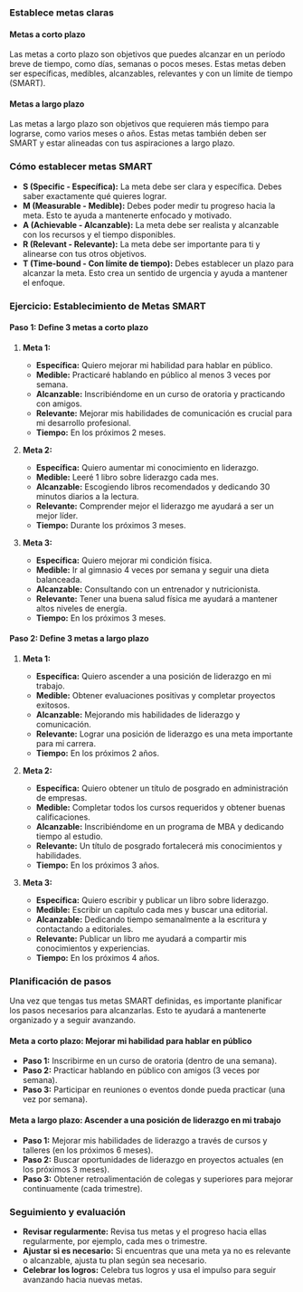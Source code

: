 ### **Establece metas claras**

#### **Metas a corto plazo**

Las metas a corto plazo son objetivos que puedes alcanzar en un período breve de tiempo, como días, semanas o pocos meses. Estas metas deben ser específicas, medibles, alcanzables, relevantes y con un límite de tiempo (SMART).

#### **Metas a largo plazo**

Las metas a largo plazo son objetivos que requieren más tiempo para lograrse, como varios meses o años. Estas metas también deben ser SMART y estar alineadas con tus aspiraciones a largo plazo.

### **Cómo establecer metas SMART**

- **S (Specific - Específica):** La meta debe ser clara y específica. Debes saber exactamente qué quieres lograr.
- **M (Measurable - Medible):** Debes poder medir tu progreso hacia la meta. Esto te ayuda a mantenerte enfocado y motivado.
- **A (Achievable - Alcanzable):** La meta debe ser realista y alcanzable con los recursos y el tiempo disponibles.
- **R (Relevant - Relevante):** La meta debe ser importante para ti y alinearse con tus otros objetivos.
- **T (Time-bound - Con límite de tiempo):** Debes establecer un plazo para alcanzar la meta. Esto crea un sentido de urgencia y ayuda a mantener el enfoque.

### **Ejercicio: Establecimiento de Metas SMART**

#### **Paso 1: Define 3 metas a corto plazo**

1. **Meta 1:**
    
    - **Específica:** Quiero mejorar mi habilidad para hablar en público.
    - **Medible:** Practicaré hablando en público al menos 3 veces por semana.
    - **Alcanzable:** Inscribiéndome en un curso de oratoria y practicando con amigos.
    - **Relevante:** Mejorar mis habilidades de comunicación es crucial para mi desarrollo profesional.
    - **Tiempo:** En los próximos 2 meses.
2. **Meta 2:**
    
    - **Específica:** Quiero aumentar mi conocimiento en liderazgo.
    - **Medible:** Leeré 1 libro sobre liderazgo cada mes.
    - **Alcanzable:** Escogiendo libros recomendados y dedicando 30 minutos diarios a la lectura.
    - **Relevante:** Comprender mejor el liderazgo me ayudará a ser un mejor líder.
    - **Tiempo:** Durante los próximos 3 meses.
3. **Meta 3:**
    
    - **Específica:** Quiero mejorar mi condición física.
    - **Medible:** Ir al gimnasio 4 veces por semana y seguir una dieta balanceada.
    - **Alcanzable:** Consultando con un entrenador y nutricionista.
    - **Relevante:** Tener una buena salud física me ayudará a mantener altos niveles de energía.
    - **Tiempo:** En los próximos 3 meses.

#### **Paso 2: Define 3 metas a largo plazo**

1. **Meta 1:**
    
    - **Específica:** Quiero ascender a una posición de liderazgo en mi trabajo.
    - **Medible:** Obtener evaluaciones positivas y completar proyectos exitosos.
    - **Alcanzable:** Mejorando mis habilidades de liderazgo y comunicación.
    - **Relevante:** Lograr una posición de liderazgo es una meta importante para mi carrera.
    - **Tiempo:** En los próximos 2 años.
2. **Meta 2:**
    
    - **Específica:** Quiero obtener un título de posgrado en administración de empresas.
    - **Medible:** Completar todos los cursos requeridos y obtener buenas calificaciones.
    - **Alcanzable:** Inscribiéndome en un programa de MBA y dedicando tiempo al estudio.
    - **Relevante:** Un título de posgrado fortalecerá mis conocimientos y habilidades.
    - **Tiempo:** En los próximos 3 años.
3. **Meta 3:**
    
    - **Específica:** Quiero escribir y publicar un libro sobre liderazgo.
    - **Medible:** Escribir un capítulo cada mes y buscar una editorial.
    - **Alcanzable:** Dedicando tiempo semanalmente a la escritura y contactando a editoriales.
    - **Relevante:** Publicar un libro me ayudará a compartir mis conocimientos y experiencias.
    - **Tiempo:** En los próximos 4 años.

### **Planificación de pasos**

Una vez que tengas tus metas SMART definidas, es importante planificar los pasos necesarios para alcanzarlas. Esto te ayudará a mantenerte organizado y a seguir avanzando.

#### **Meta a corto plazo: Mejorar mi habilidad para hablar en público**

- **Paso 1:** Inscribirme en un curso de oratoria (dentro de una semana).
- **Paso 2:** Practicar hablando en público con amigos (3 veces por semana).
- **Paso 3:** Participar en reuniones o eventos donde pueda practicar (una vez por semana).

#### **Meta a largo plazo: Ascender a una posición de liderazgo en mi trabajo**

- **Paso 1:** Mejorar mis habilidades de liderazgo a través de cursos y talleres (en los próximos 6 meses).
- **Paso 2:** Buscar oportunidades de liderazgo en proyectos actuales (en los próximos 3 meses).
- **Paso 3:** Obtener retroalimentación de colegas y superiores para mejorar continuamente (cada trimestre).

### **Seguimiento y evaluación**

- **Revisar regularmente:** Revisa tus metas y el progreso hacia ellas regularmente, por ejemplo, cada mes o trimestre.
- **Ajustar si es necesario:** Si encuentras que una meta ya no es relevante o alcanzable, ajusta tu plan según sea necesario.
- **Celebrar los logros:** Celebra tus logros y usa el impulso para seguir avanzando hacia nuevas metas.